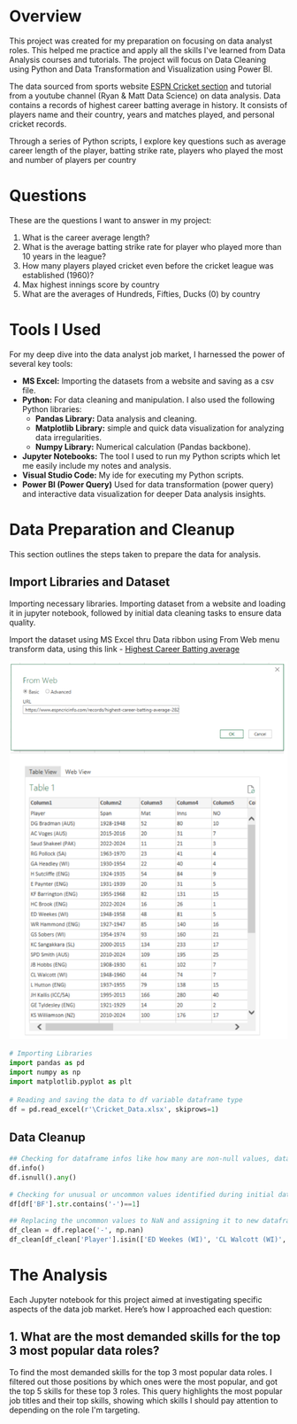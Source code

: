 # Overview
This project was created for my preparation on focusing on data analyst roles. This helped me practice and apply all the skills I've learned from Data Analysis courses and tutorials. The project will focus on Data Cleaning using Python and Data Transformation and Visualization using Power BI.

The data sourced from sports website [ESPN Cricket section](https://www.espncricinfo.com/records/highest-career-batting-average-282910) and tutorial from a youtube channel (Ryan & Matt Data Science) on data analysis. Data contains a records of highest career batting average in history. It consists of players name and their country, years and matches played, and personal cricket records.

Through a series of Python scripts, I explore key questions such as average career length of the player, batting strike rate, players who played the most and number of players per country

# Questions

These are the questions I want to answer in my project:

1. What is the career average length?
2. What is the average batting strike rate for player who played more than 10 years in the league?
3. How many players played cricket even before the cricket league was established (1960)?
4. Max highest innings score by country
5. What are the averages of Hundreds, Fifties, Ducks (0) by country

# Tools I Used

For my deep dive into the data analyst job market, I harnessed the power of several key tools:

- **MS Excel:** Importing the datasets from a website and saving as a csv file.
- **Python:** For data cleaning and manipulation. I also used the following Python libraries:
    - **Pandas Library:** Data analysis and cleaning.
    - **Matplotlib Library:** simple and quick data visualization for analyzing data irregularities.
    - **Numpy Library:** Numerical calculation (Pandas backbone).
- **Jupyter Notebooks:** The tool I used to run my Python scripts which let me easily include my notes and analysis.
- **Visual Studio Code:** My ide for executing my Python scripts.
- **Power BI (Power Query)** Used for data transformation (power query) and interactive data visualization for deeper Data analysis insights.

# Data Preparation and Cleanup

This section outlines the steps taken to prepare the data for analysis.

## Import Libraries and Dataset

Importing necessary libraries. Importing dataset from a website and loading it in jupyter notebook, followed by initial data cleaning tasks to ensure data quality.

Import the dataset using MS Excel thru Data ribbon using From Web menu transform data, using this link - [Highest Career Batting average](https://www.espncricinfo.com/records/highest-career-batting-average-282910) 

![Excel_Import](dataimport_from_web.PNG)

```python
# Importing Libraries
import pandas as pd
import numpy as np
import matplotlib.pyplot as plt

# Reading and saving the data to df variable dataframe type
df = pd.read_excel(r'\Cricket_Data.xlsx', skiprows=1)
```

## Data Cleanup

```python
## Checking for dataframe infos like how many are non-null values, data type, index and column names, total rows and columns
df.info()
df.isnull().any()
```

```python
# Checking for unusual or uncommon values identified during initial dataset checking
df[df['BF'].str.contains('-')==1]
```

```python
## Replacing the uncommon values to NaN and assigning it to new dataframe name df_clean
df_clean = df.replace('-', np.nan)
df_clean[df_clean['Player'].isin(['ED Weekes (WI)', 'CL Walcott (WI)', 'Hon.FS Jackson (ENG)'])]
```

# The Analysis

Each Jupyter notebook for this project aimed at investigating specific aspects of the data job market. Here’s how I approached each question:

## 1. What are the most demanded skills for the top 3 most popular data roles?

To find the most demanded skills for the top 3 most popular data roles. I filtered out those positions by which ones were the most popular, and got the top 5 skills for these top 3 roles. This query highlights the most popular job titles and their top skills, showing which skills I should pay attention to depending on the role I'm targeting. 
